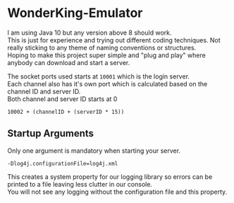 # WonderKing-Emulator
I am using Java 10 but any version above 8 should work.    
This is just for experience and trying out different coding techniques. Not really sticking to any theme of naming conventions or structures.  
Hoping to make this project super simple and "plug and play" where anybody can download and start a server.  
 
The socket ports used starts at `10001` which is the login server.  
Each channel also has it's own port which is calculated based on the channel ID and server ID.  
Both channel and server ID starts at 0   
```
10002 + (channelID + (serverID * 15))
``` 

## Startup Arguments
Only one argument is mandatory when starting your server.
```$xslt
-Dlog4j.configurationFile=log4j.xml
``` 
This creates a system property for our logging library so errors can be printed to a file leaving less clutter in our console.  
You will not see any logging without the configuration file and this property. 